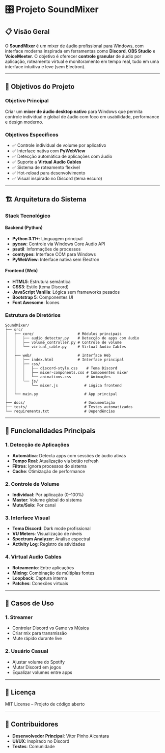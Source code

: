 # 🎛️ Projeto SoundMixer

## 📋 Visão Geral

O **SoundMixer** é um mixer de áudio profissional para Windows, com interface moderna inspirada em ferramentas como **Discord**, **OBS Studio** e **VoiceMeeter**. O objetivo é oferecer **controle granular** de áudio por aplicação, roteamento virtual e monitoramento em tempo real, tudo em uma interface intuitiva e leve (sem Electron).

---

## 🎯 Objetivos do Projeto

### Objetivo Principal

Criar um **mixer de áudio desktop nativo** para Windows que permita controle individual e global de áudio com foco em usabilidade, performance e design moderno.

### Objetivos Específicos

* ✅ Controle individual de volume por aplicativo
* ✅ Interface nativa com **PyWebView**
* ✅ Detecção automática de aplicações com áudio
* ✅ Suporte a **Virtual Audio Cables**
* ✅ Sistema de roteamento flexível
* ✅ Hot-reload para desenvolvimento
* ✅ Visual inspirado no Discord (tema escuro)

---

## 🏗️ Arquitetura do Sistema

### Stack Tecnológico

#### Backend (Python)

* **Python 3.11+**: Linguagem principal
* **pycaw**: Controle via Windows Core Audio API
* **psutil**: Informações de processos
* **comtypes**: Interface COM para Windows
* **PyWebView**: Interface nativa sem Electron

#### Frontend (Web)

* **HTML5**: Estrutura semântica
* **CSS3**: Estilo (tema Discord)
* **JavaScript Vanilla**: Lógica sem frameworks pesados
* **Bootstrap 5**: Componentes UI
* **Font Awesome**: Ícones

### Estrutura de Diretórios

```
SoundMixer/
├── src/
│   ├── core/                    # Módulos principais
│   │   ├── audio_detector.py    # Detecção de apps com áudio
│   │   ├── volume_controller.py # Controle de volume
│   │   └── virtual_cable.py     # Virtual Audio Cables
│   │
│   ├── web/                     # Interface Web
│   │   ├── index.html           # Interface principal
│   │   ├── css/
│   │   │   ├── discord-style.css    # Tema Discord
│   │   │   ├── mixer-components.css # Componentes mixer
│   │   │   └── animations.css       # Animações
│   │   └── js/
│   │       └── mixer.js            # Lógica frontend
│   │
│   └── main.py                     # App principal
│
├── docs/                           # Documentação
├── tests/                          # Testes automatizados
└── requirements.txt                # Dependências
```

---

## 🔧 Funcionalidades Principais

### 1. Detecção de Aplicações

* **Automática**: Detecta apps com sessões de áudio ativas
* **Tempo Real**: Atualização via botão refresh
* **Filtros**: Ignora processos do sistema
* **Cache**: Otimização de performance

### 2. Controle de Volume

* **Individual**: Por aplicação (0–100%)
* **Master**: Volume global do sistema
* **Mute/Solo**: Por canal

### 3. Interface Visual

* **Tema Discord**: Dark mode profissional
* **VU Meters**: Visualização de níveis
* **Spectrum Analyzer**: Análise espectral
* **Activity Log**: Registro de atividades

### 4. Virtual Audio Cables

* **Roteamento**: Entre aplicações
* **Mixing**: Combinação de múltiplas fontes
* **Loopback**: Captura interna
* **Patches**: Conexões virtuais

---

## 🎯 Casos de Uso

### 1. Streamer

* Controlar Discord vs Game vs Música
* Criar mix para transmissão
* Mute rápido durante live

### 2. Usuário Casual

* Ajustar volume do Spotify
* Mutar Discord em jogos
* Equalizar volumes entre apps

---

## 📄 Licença

MIT License – Projeto de código aberto

---

## 👥 Contribuidores

* **Desenvolvedor Principal**: Vitor Pinho Alcantara
* **UI/UX**: Inspirado no Discord
* **Testes**: Comunidade
